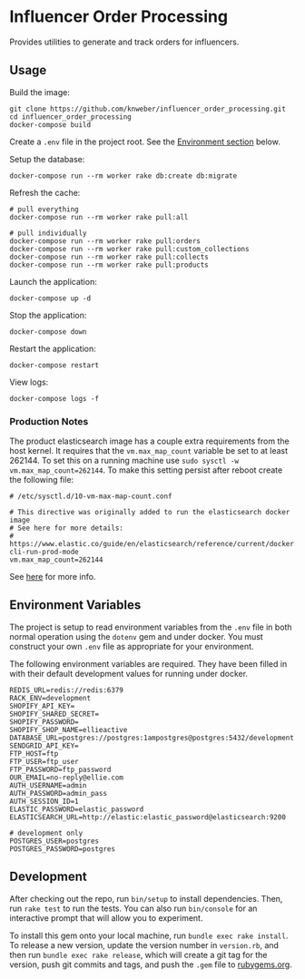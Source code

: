 # Influencer Order Processing
Provides utilities to generate and track orders for influencers.

## Usage

Build the image:
```shell
git clone https://github.com/knweber/influencer_order_processing.git
cd influencer_order_processing
docker-compose build
```

Create a `.env` file in the project root. See the [Environment
section](#Environment) below.

Setup the database:
```shell
docker-compose run --rm worker rake db:create db:migrate
```

Refresh the cache:
```shell
# pull everything
docker-compose run --rm worker rake pull:all

# pull individually
docker-compose run --rm worker rake pull:orders
docker-compose run --rm worker rake pull:custom_collections
docker-compose run --rm worker rake pull:collects
docker-compose run --rm worker rake pull:products
```

Launch the application:
```
docker-compose up -d
```

Stop the application:
```
docker-compose down
```

Restart the application:
```
docker-compose restart
```

View logs:
```
docker-compose logs -f
```

### Production Notes

The product elasticsearch image has a couple extra requirements from the host
kernel. It requires that the `vm.max_map_count` variable be set to at least
262144. To set this on a running machine use `sudo sysctl -w vm.max_map_count=262144`.
To make this setting persist after reboot create the following file:
```
# /etc/sysctl.d/10-vm-max-map-count.conf

# This directive was originally added to run the elasticsearch docker image
# See here for more details:
# https://www.elastic.co/guide/en/elasticsearch/reference/current/docker.html#docker-cli-run-prod-mode
vm.max_map_count=262144
```
See [here](https://www.elastic.co/guide/en/elasticsearch/reference/current/docker.html#docker-cli-run-prod-mode)
for more info.

## Environment Variables
The project is setup to read environment variables from the `.env` file in both
normal operation using the `dotenv` gem and under docker. You must construct
your own `.env` file as appropriate for your environment.

The following environment variables are required. They have been filled in with
their default development values for running under docker.
```shell
REDIS_URL=redis://redis:6379
RACK_ENV=development
SHOPIFY_API_KEY=
SHOPIFY_SHARED_SECRET=
SHOPIFY_PASSWORD=
SHOPIFY_SHOP_NAME=ellieactive
DATABASE_URL=postgres://postgres:1ampostgres@postgres:5432/development
SENDGRID_API_KEY=
FTP_HOST=ftp
FTP_USER=ftp_user
FTP_PASSWORD=ftp_password
OUR_EMAIL=no-reply@ellie.com
AUTH_USERNAME=admin
AUTH_PASSWORD=admin_pass
AUTH_SESSION_ID=1
ELASTIC_PASSWORD=elastic_password
ELASTICSEARCH_URL=http://elastic:elastic_password@elasticsearch:9200

# development only
POSTGRES_USER=postgres
POSTGRES_PASSWORD=postgres
```

## Development

After checking out the repo, run `bin/setup` to install dependencies. Then, run
`rake test` to run the tests. You can also run `bin/console` for an interactive
prompt that will allow you to experiment.

To install this gem onto your local machine, run `bundle exec rake install`. To
release a new version, update the version number in `version.rb`, and then run
`bundle exec rake release`, which will create a git tag for the version, push
git commits and tags, and push the `.gem` file to
[rubygems.org](https://rubygems.org).

